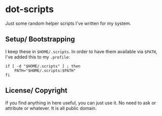 # dot-scripts

Just some random helper scripts I've written for my system.

## Setup/ Bootstrapping

I keep these in `$HOME/.scripts`.
In order to have them available via `$PATH`, I've added this to my `.profile`:

    if [ -d "$HOME/.scripts" ] ; then
        PATH="$HOME/.scripts:$PATH"
    fi

## License/ Copyright

If you find anything in here useful, you can just use it.
No need to ask or attribute or whatever. It is all public domain.


